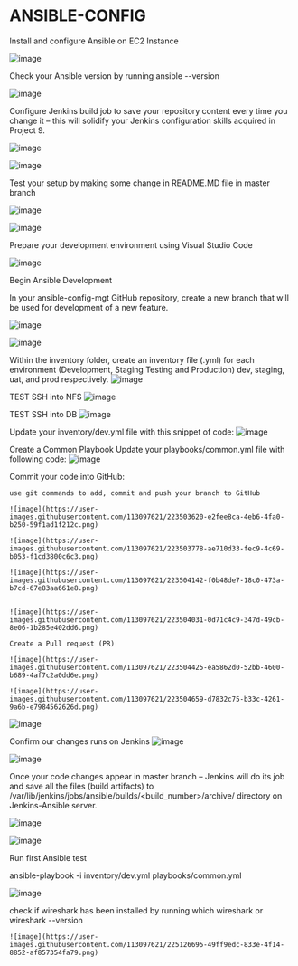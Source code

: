 # ANSIBLE-CONFIG

Install and configure Ansible on EC2 Instance

![image](https://user-images.githubusercontent.com/113097621/220458969-f3e4404b-2450-4178-ad42-4bc1f03690a4.png)

Check your Ansible version by running ansible --version

![image](https://user-images.githubusercontent.com/113097621/220459151-ae55f158-38a0-4bf8-9abb-e68bd8aef2b5.png)


Configure Jenkins build job to save your repository content every time you change it – this will solidify your Jenkins configuration skills acquired in Project 9.


![image](https://user-images.githubusercontent.com/113097621/220472156-cf92143d-08b5-4a55-87e9-073840966253.png)


![image](https://user-images.githubusercontent.com/113097621/220474071-6d5384a5-3935-4d8e-8546-f5f27c983328.png)


Test your setup by making some change in README.MD file in master branch 

![image](https://user-images.githubusercontent.com/113097621/220472002-1d47bc0c-1df7-4833-8651-81bc9deed0fa.png)

![image](https://user-images.githubusercontent.com/113097621/220481059-94a535e5-3e18-4e0b-a617-d16f6aac23c9.png)

Prepare your development environment using Visual Studio Code

![image](https://user-images.githubusercontent.com/113097621/220483757-c2533030-21d8-4fb0-af96-8a1fa8ce2a62.png)

Begin Ansible Development

In your ansible-config-mgt GitHub repository, create a new branch that will be used for development of a new feature.

![image](https://user-images.githubusercontent.com/113097621/220485337-6f94b687-92a2-4192-99cb-ad60ee5268df.png)



![image](https://user-images.githubusercontent.com/113097621/220487445-2fccbb89-0064-42c2-a739-3847a190fd1f.png)


Within the inventory folder, create an inventory file (.yml) for each environment (Development, Staging Testing and Production) dev, staging, uat, and prod respectively.
![image](https://user-images.githubusercontent.com/113097621/220770145-2aac6184-02db-4555-b11a-9ec616e43bfc.png)

TEST SSH into NFS
![image](https://user-images.githubusercontent.com/113097621/223494763-dd397223-8fcf-42f5-92d0-1c6c975ce4b1.png)

TEST SSH into DB
![image](https://user-images.githubusercontent.com/113097621/223495018-757bd094-883b-48cf-9411-75c7bc326c3a.png)


Update your inventory/dev.yml file with this snippet of code:
![image](https://user-images.githubusercontent.com/113097621/223495246-ce20e148-a420-4f64-8aa4-99bcf700e63b.png)

Create a Common Playbook
Update your playbooks/common.yml file with following code:
![image](https://user-images.githubusercontent.com/113097621/223495785-d744b82a-4c70-4603-88b2-0d475b8ae463.png)


Commit your code into GitHub:

    use git commands to add, commit and push your branch to GitHub
    
    ![image](https://user-images.githubusercontent.com/113097621/223503620-e2fee8ca-4eb6-4fa0-b250-59f1ad1f212c.png)
    
    ![image](https://user-images.githubusercontent.com/113097621/223503778-ae710d33-fec9-4c69-b053-f1cd3800c6c3.png)
    
    ![image](https://user-images.githubusercontent.com/113097621/223504142-f0b48de7-18c0-473a-b7cd-67e83aa661e8.png)

    
    ![image](https://user-images.githubusercontent.com/113097621/223504031-0d71c4c9-347d-49cb-8e06-1b285e402dd6.png)
    
    Create a Pull request (PR)
    
    ![image](https://user-images.githubusercontent.com/113097621/223504425-ea5862d0-52bb-4600-b689-4af7c2a0dd6e.png)
    
    ![image](https://user-images.githubusercontent.com/113097621/223504659-d7832c75-b33c-4261-9a6b-e7984562626d.png)


![image](https://user-images.githubusercontent.com/113097621/223505037-39dafd82-d0b8-4b11-8d2e-3ace8658ad90.png)

Confirm our changes runs on Jenkins
![image](https://user-images.githubusercontent.com/113097621/223505835-b159c45e-4288-4c1a-9783-fbffee4bced7.png)

![image](https://user-images.githubusercontent.com/113097621/223506172-19d4368c-a166-4b7d-802d-4f38296ad9fe.png)

Once your code changes appear in master branch – Jenkins will do its job and save all the files (build artifacts) to /var/lib/jenkins/jobs/ansible/builds/<build_number>/archive/ directory on Jenkins-Ansible server.

![image](https://user-images.githubusercontent.com/113097621/223507128-f144e489-b463-4785-91f8-342943296fca.png)

![image](https://user-images.githubusercontent.com/113097621/223507923-7017011f-aea1-470f-ad54-9d1c12ddf080.png)


Run first Ansible test

ansible-playbook -i inventory/dev.yml playbooks/common.yml

![image](https://user-images.githubusercontent.com/113097621/225092126-56338850-4d82-405a-ab9a-e3d5e62779b3.png)


check if wireshark has been installed by running which wireshark or wireshark --version

    ![image](https://user-images.githubusercontent.com/113097621/225126695-49ff9edc-833e-4f14-8852-af857354fa79.png)

    

    




